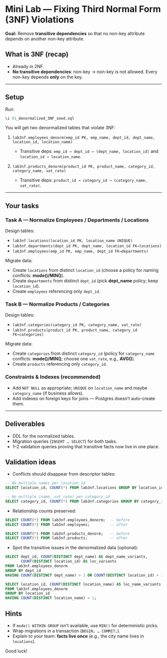 # Mini Lab — Fixing Third Normal Form (3NF) Violations

**Goal:** Remove **transitive dependencies** so that no non-key attribute depends on another non-key attribute.

## What is 3NF (recap)
- Already in 2NF.
- **No transitive dependencies**: non-key → non-key is not allowed. Every non-key depends **only** on the key.

---

## Setup
Run:
```sql
\i 01_denormalized_3NF_seed.sql
```

You will get two denormalized tables that violate 3NF:

1) `lab3nf.employees_denorm(emp_id PK, emp_name, dept_id, dept_name, location_id, location_name)`  
   - Transitive deps: `emp_id → dept_id → (dept_name, location_id)` and `location_id → location_name`.

2) `lab3nf.products_denorm(product_id PK, product_name, category_id, category_name, vat_rate)`  
   - Transitive deps: `product_id → category_id → (category_name, vat_rate)`.

---

## Your tasks

### Task A — Normalize Employees / Departments / Locations
Design tables:
- `lab3nf.locations(location_id PK, location_name UNIQUE)`
- `lab3nf.departments(dept_id PK, dept_name, location_id FK→locations)`
- `lab3nf.employees(emp_id PK, emp_name, dept_id FK→departments)`

Migrate data:
- Create `locations` from distinct `location_id` (choose a policy for naming conflicts: **mode()/MIN()**).
- Create `departments` from distinct `dept_id` (pick **dept_name** policy; keep `location_id`).
- Create `employees` referencing only `dept_id`.

### Task B — Normalize Products / Categories
Design tables:
- `lab3nf.categories(category_id PK, category_name, vat_rate)`
- `lab3nf.products(product_id PK, product_name, category_id FK→categories)`

Migrate data:
- Create `categories` from distinct `category_id` (policy for `category_name` conflicts: **mode()/MIN()**; choose one `vat_rate`, e.g., **AVG()**).
- Create `products` referencing only `category_id`.

### Constraints & Indexes (recommended)
- Add `NOT NULL` as appropriate; `UNIQUE` on `location_name` and maybe `category_name` (if business allows).
- Add indexes on foreign keys for joins — Postgres doesn’t auto-create them.

---

## Deliverables
- DDL for the normalized tables.
- Migration queries (`INSERT … SELECT`) for both tasks.
- 1–2 validation queries proving that transitive facts now live in one place.

## Validation ideas
- Conflicts should disappear from descriptor tables:
```sql
-- No multiple names per location_id
SELECT location_id, COUNT(*) FROM lab3nf.locations GROUP BY location_id HAVING COUNT(*) <> 1;

-- No multiple (name, vat_rate) per category_id
SELECT category_id, COUNT(*) FROM lab3nf.categories GROUP BY category_id HAVING COUNT(*) <> 1;
```

- Relationship counts preserved:
```sql
SELECT COUNT(*) FROM lab3nf.employees_denorm;  -- before
SELECT COUNT(*) FROM lab3nf.employees;         -- after

SELECT COUNT(*) FROM lab3nf.products_denorm;   -- before
SELECT COUNT(*) FROM lab3nf.products;          -- after
```

- Spot the transitive issues in the denormalized data (optional):
```sql
SELECT dept_id, COUNT(DISTINCT dept_name) AS dept_name_variants,
       COUNT(DISTINCT location_id) AS loc_variants
FROM lab3nf.employees_denorm
GROUP BY dept_id
HAVING COUNT(DISTINCT dept_name) > 1 OR COUNT(DISTINCT location_id) > 1;

SELECT location_id, COUNT(DISTINCT location_name) AS loc_name_variants
FROM lab3nf.employees_denorm
GROUP BY location_id
HAVING COUNT(DISTINCT location_name) > 1;
```

## Hints
- If `mode() WITHIN GROUP` isn't available, use `MIN()` for deterministic picks.
- Wrap migrations in a transaction (`BEGIN; … COMMIT;`).
- Explain to your team: **facts live once** (e.g., the city name lives in `locations`).

Good luck!
